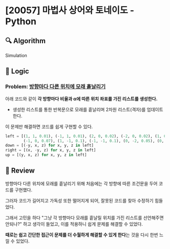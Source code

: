 # [20057] 마법사 상어와 토네이도 - Python

## :mag: Algorithm

Simulation

## :round_pushpin: Logic

### Problem: <u>방향마다 다른 위치에 모래 흩날리기</u>

아래 코드와 같이 **각 방향마다 비율과 α에 따른 위치 좌표를 가진 리스트를 생성한다.**

- 생성한 리스트를 통한 반복문으로 모래를 흩날리며 2차원 리스트(격자)를 업데이트한다.

이 문제만 해결하면 코드를 쉽게 구현할 수 있다.

```python
left = [(1, 1, 0.01), (-1, 1, 0.01), (2, 0, 0.02), (-2, 0, 0.02), (1, 0, 0.07),
        (-1, 0, 0.07), (1, -1, 0.1), (-1, -1, 0.1), (0, -2, 0.05), (0, -1, 0)]
down = [(-y, x, z) for x, y, z in left]
right = [(x, -y, z) for x, y, z in left]
up = [(y, x, z) for x, y, z in left]
```

## :memo: Review

방향마다 다른 위치에 모래를 흩날리기 위해 처음에는 각 방향에 따른 조건문을 두어 코드를 구현했다.

그러자 코드가 길어지고 가독성 또한 떨어지게 되어, 잘못된 코드를 찾아 수정하기 힘들었다.

그래서 고민을 하다 "그냥 각 방향마다 모래를 흩날릴 위치를 가진 리스트를 선언해주면 안되나?" 하고 생각이 들었고, 이를 적용하니 쉽게 문제를 해결할 수 있었다.

**때로는 쉽고 간단한 접근이 문제를 더 수월하게 해결할 수 있게 한다**는 것을 다시 한번 느낄 수 있었다.